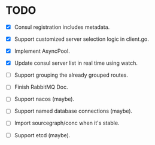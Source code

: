 # TODO

- [x] Consul registration includes metadata.
- [x] Support customized server selection logic in client.go.
- [x] Implement AsyncPool.
- [x] Update consul server list in real time using watch.
- [ ] Support grouping the already grouped routes.
- [ ] Finish RabbitMQ Doc.
- [ ] Support nacos (maybe).
- [ ] Support named database connections (maybe).
- [ ] Import sourcegraph/conc when it's stable.
- [ ] Support etcd (maybe).

